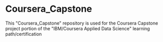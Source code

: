 # Coursera_Capstone
This "Coursera_Capstone" repository is used for the Coursera Capstone project portion of the "IBM/Coursera Applied Data Science" learning path/certification
